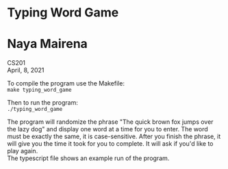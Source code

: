 # Typing Word Game
# Naya Mairena  
CS201  
April, 8, 2021  

To compile the program use the Makefile:  
`make typing_word_game`

Then to run the program:  
`./typing_word_game`

The program will randomize the phrase "The quick brown fox jumps over the lazy dog" and display one word at a time for you to enter. The word must be exactly the same, it is case-sensitive. After you finish the phrase, it will give you the time it took for you to complete. It will ask if you'd like to play again.  
The typescript file shows an example run of the program.
